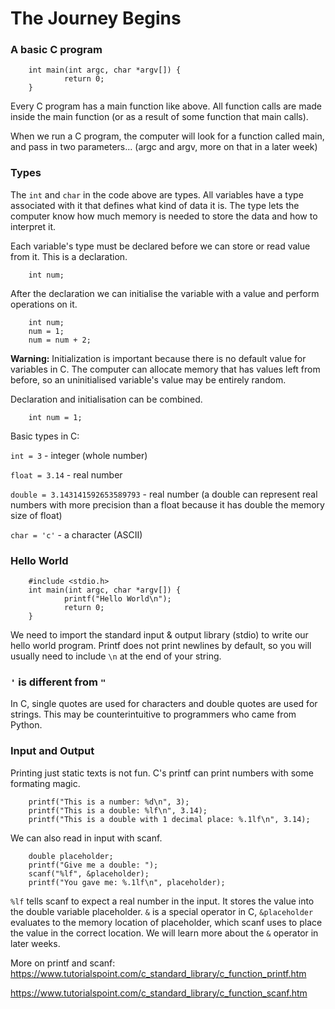 # The Journey Begins


### A basic C program

        int main(int argc, char *argv[]) {
                return 0;
        }

Every C program has a main function like above. All function calls are made inside the main function (or as a result of some function that main calls).

When we run a C program, the computer will look for a function called main, and pass in two parameters... (argc and argv, more on that in a later week)

### Types
The ```int``` and ```char``` in the code above are types. All variables have a type associated with it that defines what kind of data it is. The type lets the computer know how much memory is needed to store the data and how to interpret it.

Each variable's type must be declared before we can store or read value from it. This is a declaration.

        int num;

After the declaration we can initialise the variable with a value and perform operations on it.

        int num;
        num = 1;
        num = num + 2;

**Warning:** Initialization is important because there is no default value for variables in C. The computer can allocate memory that has values left from before, so an uninitialised variable's value may be entirely random.

Declaration and initialisation can be combined.

        int num = 1;

Basic types in C:
        
```int = 3``` - integer (whole number)

```float = 3.14``` - real number

```double = 3.143141592653589793``` - real number (a double can represent real numbers with more precision than a float because it has double the memory size of float)

```char = 'c'``` - a character (ASCII)


### Hello World

        #include <stdio.h>
        int main(int argc, char *argv[]) {
                printf("Hello World\n");
                return 0;
        }

We need to import the standard input & output library (stdio) to write our hello world program. Printf does not print newlines by default, so you will usually need to include ```\n``` at the end of your string.

### ```'``` is different from ```"```
In C, single quotes are used for characters and double quotes are used for strings. This may be counterintuitive to programmers who came from Python.

### Input and Output
Printing just static texts is not fun. C's printf can print numbers with some formating magic.

        printf("This is a number: %d\n", 3);
        printf("This is a double: %lf\n", 3.14);
        printf("This is a double with 1 decimal place: %.1lf\n", 3.14);

We can also read in input with scanf.

        double placeholder;
        printf("Give me a double: ");
        scanf("%lf", &placeholder);
        printf("You gave me: %.1lf\n", placeholder);

```%lf``` tells scanf to expect a real number in the input. It stores the value into the double variable placeholder. ```&``` is a special operator in C, ```&placeholder``` evaluates to the memory location of placeholder, which scanf uses to place the value in the correct location. We will learn more about the ```&``` operator in later weeks.

More on printf and scanf:
https://www.tutorialspoint.com/c_standard_library/c_function_printf.htm

https://www.tutorialspoint.com/c_standard_library/c_function_scanf.htm
